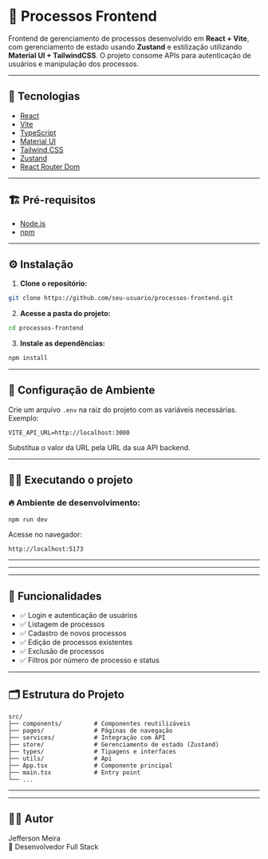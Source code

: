 # 📑 Processos Frontend

Frontend de gerenciamento de processos desenvolvido em **React + Vite**, com gerenciamento de estado usando **Zustand** e estilização utilizando **Material UI + TailwindCSS**. O projeto consome APIs para autenticação de usuários e manipulação dos processos.

---

## 🚀 Tecnologias

- [React](https://reactjs.org/)
- [Vite](https://vitejs.dev/)
- [TypeScript](https://www.typescriptlang.org/)
- [Material UI](https://mui.com/)
- [Tailwind CSS](https://tailwindcss.com/)
- [Zustand](https://zustand-demo.pmnd.rs/)
- [React Router Dom](https://reactrouter.com/)

---

## 🏗️ Pré-requisitos

- [Node.js](https://nodejs.org/)
- [npm](https://www.npmjs.com/)

---

## ⚙️ Instalação

1. **Clone o repositório:**

```bash
git clone https://github.com/seu-usuario/processos-frontend.git
```

2. **Acesse a pasta do projeto:**

```bash
cd processos-frontend
```

3. **Instale as dependências:**

```bash
npm install
```

---

## 🔑 Configuração de Ambiente

Crie um arquivo `.env` na raiz do projeto com as variáveis necessárias. Exemplo:

```env
VITE_API_URL=http://localhost:3000
```

Substitua o valor da URL pela URL da sua API backend.

---

## 🏃‍♂️ Executando o projeto

### 🔥 Ambiente de desenvolvimento:

```bash
npm run dev
```

Acesse no navegador:

```
http://localhost:5173
```

---

---

---

## 🧠 Funcionalidades

- ✅ Login e autenticação de usuários
- ✅ Listagem de processos
- ✅ Cadastro de novos processos
- ✅ Edição de processos existentes
- ✅ Exclusão de processos
- ✅ Filtros por número de processo e status

---

## 🗂️ Estrutura do Projeto

```
src/
├── components/         # Componentes reutilizáveis
├── pages/              # Páginas de navegação
├── services/           # Integração com API
├── store/              # Gerenciamento de estado (Zustand)
├── types/              # Tipagens e interfaces
├── utils/              # Api
├── App.tsx             # Componente principal
├── main.tsx            # Entry point
└── ...
```

---

---

## 👨‍💻 Autor

Jefferson Meira  
💼 Desenvolvedor Full Stack
